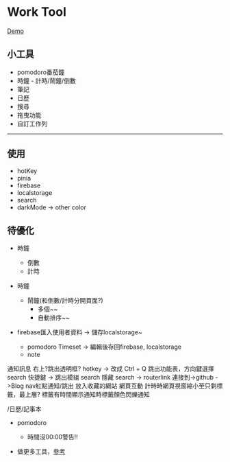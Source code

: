 # Work Tool

[Demo](https://dobi8422.github.io/work-tool/)

## 小工具

* pomodoro番茄鐘
* 時鐘 - 計時/鬧鐘/倒數
* 筆記
* 日歷
* 搜尋
* 拖曳功能
* 自訂工作列

---

## 使用

* hotKey
* pinia
* firebase
* localstorage
* search
* darkMode -> other color

## 待優化

* 時鐘
  * 倒數
  * 計時

* 時鐘
  * 鬧鐘(和倒數/計時分開頁面?)
    * 多個~~
    * 自動排序~~

* firebase匯入使用者資料 -> 儲存localstorage~
  * pomodoro Timeset -> 編輯後存回firebase, localstorage
  * note

通知訊息 右上?跳出透明框?
hotkey -> 改成 Ctrl + Q 跳出功能表，方向鍵選擇
search 快捷鍵 -> 跳出模組
search 隱藏
search -> routerlink
連接到->github
      ->Blog
nav紅點通知/跳出
放入收藏的網站
網頁互動 計時時網頁視窗縮小至只剩標籤，最上層?
標籤有時間顯示通知時標籤顏色閃爍通知

/日歷/記事本

* pomodoro
  * 時間沒00:00警告!!

* 做更多工具，[參考](https://tw.piliapp.com/timer/stopwatch/)
